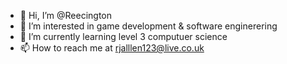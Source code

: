 - 👋 Hi, I’m @Reecington
- 👀 I’m interested in game development & software enginerering 
- 🌱 I’m currently learning level 3 computuer science 
- 📫 How to reach me at rjalllen123@live.co.uk

<!---
Reecington/Reecington is a ✨ special ✨ repository because its `README.md` (this file) appears on your GitHub profile.
You can click the Preview link to take a look at your changes.
--->
